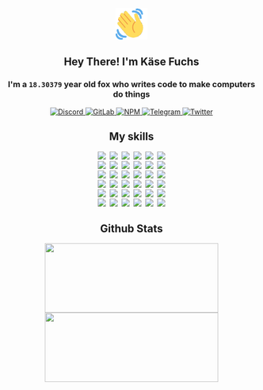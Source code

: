 <div><p align=center><img src=./resources/images/wave.gif width=64px height=64px></p><h2 align=center>Hey There! I'm Käse Fuchs</h2><h3 align=center>I'm a <code>18.30379</code> year old fox who writes code to make computers do things</h3><p align=center><a href=https://discord.com/users/507526681125322772><img alt=Discord src="https://img.shields.io/badge/Discord-5865F2?logo=discord&logoColor=white&style=flat-square#f63092fea908763ac6009991aab4b56c"> </a><a href=https://gitlab.com/kasefuchs><img alt=GitLab src="https://img.shields.io/badge/GitLab-330F63?logo=gitlab&logoColor=white&style=flat-square#f63092fea908763ac6009991aab4b56c"> </a><a href=https://npmjs.com/~kasefuchs><img alt=NPM src="https://img.shields.io/badge/NPM-CB3837?logo=npm&logoColor=white&style=flat-square#f63092fea908763ac6009991aab4b56c"> </a><a href=https://t.me/kasefuchs><img alt=Telegram src="https://img.shields.io/badge/Telegram-2CA5E0?logo=telegram&logoColor=white&style=flat-square#f63092fea908763ac6009991aab4b56c"> </a><a href=https://twitter.com/kasefuchs><img alt=Twitter src="https://img.shields.io/badge/Twitter-1DA1F2?logo=twitter&logoColor=white&style=flat-square#f63092fea908763ac6009991aab4b56c"></a></p><h2 align=center>My skills</h2><p align=center><a href=https://aws.amazon.com/ ><picture><source srcset="https://skillicons.dev/icons?i=aws&theme=dark#f63092fea908763ac6009991aab4b56c" media="(prefers-color-scheme: dark)"><source srcset="https://skillicons.dev/icons?i=aws&theme=light#f63092fea908763ac6009991aab4b56c" media="(prefers-color-scheme: light), (prefers-color-scheme: no-preference)"><img src="https://skillicons.dev/icons?i=aws&theme=light#f63092fea908763ac6009991aab4b56c"></picture></a>&nbsp;&nbsp;<a href=https://en.wikipedia.org/wiki/Bash_(Unix_shell)><picture><source srcset="https://skillicons.dev/icons?i=bash&theme=dark#f63092fea908763ac6009991aab4b56c" media="(prefers-color-scheme: dark)"><source srcset="https://skillicons.dev/icons?i=bash&theme=light#f63092fea908763ac6009991aab4b56c" media="(prefers-color-scheme: light), (prefers-color-scheme: no-preference)"><img src="https://skillicons.dev/icons?i=bash&theme=light#f63092fea908763ac6009991aab4b56c"></picture></a>&nbsp;&nbsp;<a href=https://discord.com/developers/docs><picture><source srcset="https://skillicons.dev/icons?i=bots&theme=dark#f63092fea908763ac6009991aab4b56c" media="(prefers-color-scheme: dark)"><source srcset="https://skillicons.dev/icons?i=bots&theme=light#f63092fea908763ac6009991aab4b56c" media="(prefers-color-scheme: light), (prefers-color-scheme: no-preference)"><img src="https://skillicons.dev/icons?i=bots&theme=light#f63092fea908763ac6009991aab4b56c"></picture></a>&nbsp;&nbsp;<a href=https://www.cloudflare.com/ ><picture><source srcset="https://skillicons.dev/icons?i=cloudflare&theme=dark#f63092fea908763ac6009991aab4b56c" media="(prefers-color-scheme: dark)"><source srcset="https://skillicons.dev/icons?i=cloudflare&theme=light#f63092fea908763ac6009991aab4b56c" media="(prefers-color-scheme: light), (prefers-color-scheme: no-preference)"><img src="https://skillicons.dev/icons?i=cloudflare&theme=light#f63092fea908763ac6009991aab4b56c"></picture></a>&nbsp;&nbsp;<a href=https://en.wikipedia.org/wiki/CSS><picture><source srcset="https://skillicons.dev/icons?i=css&theme=dark#f63092fea908763ac6009991aab4b56c" media="(prefers-color-scheme: dark)"><source srcset="https://skillicons.dev/icons?i=css&theme=light#f63092fea908763ac6009991aab4b56c" media="(prefers-color-scheme: light), (prefers-color-scheme: no-preference)"><img src="https://skillicons.dev/icons?i=css&theme=light#f63092fea908763ac6009991aab4b56c"></picture></a>&nbsp;&nbsp;<a href=https://www.docker.com/ ><picture><source srcset="https://skillicons.dev/icons?i=docker&theme=dark#f63092fea908763ac6009991aab4b56c" media="(prefers-color-scheme: dark)"><source srcset="https://skillicons.dev/icons?i=docker&theme=light#f63092fea908763ac6009991aab4b56c" media="(prefers-color-scheme: light), (prefers-color-scheme: no-preference)"><img src="https://skillicons.dev/icons?i=docker&theme=light#f63092fea908763ac6009991aab4b56c"></picture></a><br><a href=https://www.electronjs.org/ ><picture><source srcset="https://skillicons.dev/icons?i=electron&theme=dark#f63092fea908763ac6009991aab4b56c" media="(prefers-color-scheme: dark)"><source srcset="https://skillicons.dev/icons?i=electron&theme=light#f63092fea908763ac6009991aab4b56c" media="(prefers-color-scheme: light), (prefers-color-scheme: no-preference)"><img src="https://skillicons.dev/icons?i=electron&theme=light#f63092fea908763ac6009991aab4b56c"></picture></a>&nbsp;&nbsp;<a href=https://expressjs.com/ ><picture><source srcset="https://skillicons.dev/icons?i=express&theme=dark#f63092fea908763ac6009991aab4b56c" media="(prefers-color-scheme: dark)"><source srcset="https://skillicons.dev/icons?i=express&theme=light#f63092fea908763ac6009991aab4b56c" media="(prefers-color-scheme: light), (prefers-color-scheme: no-preference)"><img src="https://skillicons.dev/icons?i=express&theme=light#f63092fea908763ac6009991aab4b56c"></picture></a>&nbsp;&nbsp;<a href=https://www.figma.com/ ><picture><source srcset="https://skillicons.dev/icons?i=figma&theme=dark#f63092fea908763ac6009991aab4b56c" media="(prefers-color-scheme: dark)"><source srcset="https://skillicons.dev/icons?i=figma&theme=light#f63092fea908763ac6009991aab4b56c" media="(prefers-color-scheme: light), (prefers-color-scheme: no-preference)"><img src="https://skillicons.dev/icons?i=figma&theme=light#f63092fea908763ac6009991aab4b56c"></picture></a>&nbsp;&nbsp;<a href=https://firebase.google.com/ ><picture><source srcset="https://skillicons.dev/icons?i=firebase&theme=dark#f63092fea908763ac6009991aab4b56c" media="(prefers-color-scheme: dark)"><source srcset="https://skillicons.dev/icons?i=firebase&theme=light#f63092fea908763ac6009991aab4b56c" media="(prefers-color-scheme: light), (prefers-color-scheme: no-preference)"><img src="https://skillicons.dev/icons?i=firebase&theme=light#f63092fea908763ac6009991aab4b56c"></picture></a>&nbsp;&nbsp;<a href=https://flask.palletsprojects.com/ ><picture><source srcset="https://skillicons.dev/icons?i=flask&theme=dark#f63092fea908763ac6009991aab4b56c" media="(prefers-color-scheme: dark)"><source srcset="https://skillicons.dev/icons?i=flask&theme=light#f63092fea908763ac6009991aab4b56c" media="(prefers-color-scheme: light), (prefers-color-scheme: no-preference)"><img src="https://skillicons.dev/icons?i=flask&theme=light#f63092fea908763ac6009991aab4b56c"></picture></a>&nbsp;&nbsp;<a href=https://cloud.google.com/ ><picture><source srcset="https://skillicons.dev/icons?i=gcp&theme=dark#f63092fea908763ac6009991aab4b56c" media="(prefers-color-scheme: dark)"><source srcset="https://skillicons.dev/icons?i=gcp&theme=light#f63092fea908763ac6009991aab4b56c" media="(prefers-color-scheme: light), (prefers-color-scheme: no-preference)"><img src="https://skillicons.dev/icons?i=gcp&theme=light#f63092fea908763ac6009991aab4b56c"></picture></a><br><a href=https://git-scm.com/ ><picture><source srcset="https://skillicons.dev/icons?i=git&theme=dark#f63092fea908763ac6009991aab4b56c" media="(prefers-color-scheme: dark)"><source srcset="https://skillicons.dev/icons?i=git&theme=light#f63092fea908763ac6009991aab4b56c" media="(prefers-color-scheme: light), (prefers-color-scheme: no-preference)"><img src="https://skillicons.dev/icons?i=git&theme=light#f63092fea908763ac6009991aab4b56c"></picture></a>&nbsp;&nbsp;<a href=https://github.com/ ><picture><source srcset="https://skillicons.dev/icons?i=github&theme=dark#f63092fea908763ac6009991aab4b56c" media="(prefers-color-scheme: dark)"><source srcset="https://skillicons.dev/icons?i=github&theme=light#f63092fea908763ac6009991aab4b56c" media="(prefers-color-scheme: light), (prefers-color-scheme: no-preference)"><img src="https://skillicons.dev/icons?i=github&theme=light#f63092fea908763ac6009991aab4b56c"></picture></a>&nbsp;&nbsp;<a href=https://gitlab.com/ ><picture><source srcset="https://skillicons.dev/icons?i=gitlab&theme=dark#f63092fea908763ac6009991aab4b56c" media="(prefers-color-scheme: dark)"><source srcset="https://skillicons.dev/icons?i=gitlab&theme=light#f63092fea908763ac6009991aab4b56c" media="(prefers-color-scheme: light), (prefers-color-scheme: no-preference)"><img src="https://skillicons.dev/icons?i=gitlab&theme=light#f63092fea908763ac6009991aab4b56c"></picture></a>&nbsp;&nbsp;<a href=https://www.heroku.com/ ><picture><source srcset="https://skillicons.dev/icons?i=heroku&theme=dark#f63092fea908763ac6009991aab4b56c" media="(prefers-color-scheme: dark)"><source srcset="https://skillicons.dev/icons?i=heroku&theme=light#f63092fea908763ac6009991aab4b56c" media="(prefers-color-scheme: light), (prefers-color-scheme: no-preference)"><img src="https://skillicons.dev/icons?i=heroku&theme=light#f63092fea908763ac6009991aab4b56c"></picture></a>&nbsp;&nbsp;<a href=https://en.wikipedia.org/wiki/HTML><picture><source srcset="https://skillicons.dev/icons?i=html&theme=dark#f63092fea908763ac6009991aab4b56c" media="(prefers-color-scheme: dark)"><source srcset="https://skillicons.dev/icons?i=html&theme=light#f63092fea908763ac6009991aab4b56c" media="(prefers-color-scheme: light), (prefers-color-scheme: no-preference)"><img src="https://skillicons.dev/icons?i=html&theme=light#f63092fea908763ac6009991aab4b56c"></picture></a>&nbsp;&nbsp;<a href=https://en.wikipedia.org/wiki/JavaScript><picture><source srcset="https://skillicons.dev/icons?i=js&theme=dark#f63092fea908763ac6009991aab4b56c" media="(prefers-color-scheme: dark)"><source srcset="https://skillicons.dev/icons?i=js&theme=light#f63092fea908763ac6009991aab4b56c" media="(prefers-color-scheme: light), (prefers-color-scheme: no-preference)"><img src="https://skillicons.dev/icons?i=js&theme=light#f63092fea908763ac6009991aab4b56c"></picture></a><br><a href=https://en.wikipedia.org/wiki/Linux><picture><source srcset="https://skillicons.dev/icons?i=linux&theme=dark#f63092fea908763ac6009991aab4b56c" media="(prefers-color-scheme: dark)"><source srcset="https://skillicons.dev/icons?i=linux&theme=light#f63092fea908763ac6009991aab4b56c" media="(prefers-color-scheme: light), (prefers-color-scheme: no-preference)"><img src="https://skillicons.dev/icons?i=linux&theme=light#f63092fea908763ac6009991aab4b56c"></picture></a>&nbsp;&nbsp;<a href=https://mui.com/ ><picture><source srcset="https://skillicons.dev/icons?i=materialui&theme=dark#f63092fea908763ac6009991aab4b56c" media="(prefers-color-scheme: dark)"><source srcset="https://skillicons.dev/icons?i=materialui&theme=light#f63092fea908763ac6009991aab4b56c" media="(prefers-color-scheme: light), (prefers-color-scheme: no-preference)"><img src="https://skillicons.dev/icons?i=materialui&theme=light#f63092fea908763ac6009991aab4b56c"></picture></a>&nbsp;&nbsp;<a href=https://en.wikipedia.org/wiki/Markdown><picture><source srcset="https://skillicons.dev/icons?i=md&theme=dark#f63092fea908763ac6009991aab4b56c" media="(prefers-color-scheme: dark)"><source srcset="https://skillicons.dev/icons?i=md&theme=light#f63092fea908763ac6009991aab4b56c" media="(prefers-color-scheme: light), (prefers-color-scheme: no-preference)"><img src="https://skillicons.dev/icons?i=md&theme=light#f63092fea908763ac6009991aab4b56c"></picture></a>&nbsp;&nbsp;<a href=https://www.mongodb.com/ ><picture><source srcset="https://skillicons.dev/icons?i=mongodb&theme=dark#f63092fea908763ac6009991aab4b56c" media="(prefers-color-scheme: dark)"><source srcset="https://skillicons.dev/icons?i=mongodb&theme=light#f63092fea908763ac6009991aab4b56c" media="(prefers-color-scheme: light), (prefers-color-scheme: no-preference)"><img src="https://skillicons.dev/icons?i=mongodb&theme=light#f63092fea908763ac6009991aab4b56c"></picture></a>&nbsp;&nbsp;<a href=https://www.mysql.com/ ><picture><source srcset="https://skillicons.dev/icons?i=mysql&theme=dark#f63092fea908763ac6009991aab4b56c" media="(prefers-color-scheme: dark)"><source srcset="https://skillicons.dev/icons?i=mysql&theme=light#f63092fea908763ac6009991aab4b56c" media="(prefers-color-scheme: light), (prefers-color-scheme: no-preference)"><img src="https://skillicons.dev/icons?i=mysql&theme=light#f63092fea908763ac6009991aab4b56c"></picture></a>&nbsp;&nbsp;<a href=https://nextjs.org/ ><picture><source srcset="https://skillicons.dev/icons?i=nextjs&theme=dark#f63092fea908763ac6009991aab4b56c" media="(prefers-color-scheme: dark)"><source srcset="https://skillicons.dev/icons?i=nextjs&theme=light#f63092fea908763ac6009991aab4b56c" media="(prefers-color-scheme: light), (prefers-color-scheme: no-preference)"><img src="https://skillicons.dev/icons?i=nextjs&theme=light#f63092fea908763ac6009991aab4b56c"></picture></a><br><a href=https://nodejs.org/en/ ><picture><source srcset="https://skillicons.dev/icons?i=nodejs&theme=dark#f63092fea908763ac6009991aab4b56c" media="(prefers-color-scheme: dark)"><source srcset="https://skillicons.dev/icons?i=nodejs&theme=light#f63092fea908763ac6009991aab4b56c" media="(prefers-color-scheme: light), (prefers-color-scheme: no-preference)"><img src="https://skillicons.dev/icons?i=nodejs&theme=light#f63092fea908763ac6009991aab4b56c"></picture></a>&nbsp;&nbsp;<a href=https://www.postgresql.org/ ><picture><source srcset="https://skillicons.dev/icons?i=postgres&theme=dark#f63092fea908763ac6009991aab4b56c" media="(prefers-color-scheme: dark)"><source srcset="https://skillicons.dev/icons?i=postgres&theme=light#f63092fea908763ac6009991aab4b56c" media="(prefers-color-scheme: light), (prefers-color-scheme: no-preference)"><img src="https://skillicons.dev/icons?i=postgres&theme=light#f63092fea908763ac6009991aab4b56c"></picture></a>&nbsp;&nbsp;<a href=https://learn.microsoft.com/en-us/powershell/ ><picture><source srcset="https://skillicons.dev/icons?i=powershell&theme=dark#f63092fea908763ac6009991aab4b56c" media="(prefers-color-scheme: dark)"><source srcset="https://skillicons.dev/icons?i=powershell&theme=light#f63092fea908763ac6009991aab4b56c" media="(prefers-color-scheme: light), (prefers-color-scheme: no-preference)"><img src="https://skillicons.dev/icons?i=powershell&theme=light#f63092fea908763ac6009991aab4b56c"></picture></a>&nbsp;&nbsp;<a href=https://www.python.org/ ><picture><source srcset="https://skillicons.dev/icons?i=py&theme=dark#f63092fea908763ac6009991aab4b56c" media="(prefers-color-scheme: dark)"><source srcset="https://skillicons.dev/icons?i=py&theme=light#f63092fea908763ac6009991aab4b56c" media="(prefers-color-scheme: light), (prefers-color-scheme: no-preference)"><img src="https://skillicons.dev/icons?i=py&theme=light#f63092fea908763ac6009991aab4b56c"></picture></a>&nbsp;&nbsp;<a href=https://www.raspberrypi.org/ ><picture><source srcset="https://skillicons.dev/icons?i=raspberrypi&theme=dark#f63092fea908763ac6009991aab4b56c" media="(prefers-color-scheme: dark)"><source srcset="https://skillicons.dev/icons?i=raspberrypi&theme=light#f63092fea908763ac6009991aab4b56c" media="(prefers-color-scheme: light), (prefers-color-scheme: no-preference)"><img src="https://skillicons.dev/icons?i=raspberrypi&theme=light#f63092fea908763ac6009991aab4b56c"></picture></a>&nbsp;&nbsp;<a href=https://reactjs.org/ ><picture><source srcset="https://skillicons.dev/icons?i=react&theme=dark#f63092fea908763ac6009991aab4b56c" media="(prefers-color-scheme: dark)"><source srcset="https://skillicons.dev/icons?i=react&theme=light#f63092fea908763ac6009991aab4b56c" media="(prefers-color-scheme: light), (prefers-color-scheme: no-preference)"><img src="https://skillicons.dev/icons?i=react&theme=light#f63092fea908763ac6009991aab4b56c"></picture></a><br><a href=https://redux.js.org/ ><picture><source srcset="https://skillicons.dev/icons?i=redux&theme=dark#f63092fea908763ac6009991aab4b56c" media="(prefers-color-scheme: dark)"><source srcset="https://skillicons.dev/icons?i=redux&theme=light#f63092fea908763ac6009991aab4b56c" media="(prefers-color-scheme: light), (prefers-color-scheme: no-preference)"><img src="https://skillicons.dev/icons?i=redux&theme=light#f63092fea908763ac6009991aab4b56c"></picture></a>&nbsp;&nbsp;<a href=https://en.wikipedia.org/wiki/Regular_expression><picture><source srcset="https://skillicons.dev/icons?i=regex&theme=dark#f63092fea908763ac6009991aab4b56c" media="(prefers-color-scheme: dark)"><source srcset="https://skillicons.dev/icons?i=regex&theme=light#f63092fea908763ac6009991aab4b56c" media="(prefers-color-scheme: light), (prefers-color-scheme: no-preference)"><img src="https://skillicons.dev/icons?i=regex&theme=light#f63092fea908763ac6009991aab4b56c"></picture></a>&nbsp;&nbsp;<a href=https://en.wikipedia.org/wiki/Sass_(stylesheet_language)><picture><source srcset="https://skillicons.dev/icons?i=sass&theme=dark#f63092fea908763ac6009991aab4b56c" media="(prefers-color-scheme: dark)"><source srcset="https://skillicons.dev/icons?i=sass&theme=light#f63092fea908763ac6009991aab4b56c" media="(prefers-color-scheme: light), (prefers-color-scheme: no-preference)"><img src="https://skillicons.dev/icons?i=sass&theme=light#f63092fea908763ac6009991aab4b56c"></picture></a>&nbsp;&nbsp;<a href=https://www.typescriptlang.org/ ><picture><source srcset="https://skillicons.dev/icons?i=ts&theme=dark#f63092fea908763ac6009991aab4b56c" media="(prefers-color-scheme: dark)"><source srcset="https://skillicons.dev/icons?i=ts&theme=light#f63092fea908763ac6009991aab4b56c" media="(prefers-color-scheme: light), (prefers-color-scheme: no-preference)"><img src="https://skillicons.dev/icons?i=ts&theme=light#f63092fea908763ac6009991aab4b56c"></picture></a>&nbsp;&nbsp;<a href=https://unity.com/ ><picture><source srcset="https://skillicons.dev/icons?i=unity&theme=dark#f63092fea908763ac6009991aab4b56c" media="(prefers-color-scheme: dark)"><source srcset="https://skillicons.dev/icons?i=unity&theme=light#f63092fea908763ac6009991aab4b56c" media="(prefers-color-scheme: light), (prefers-color-scheme: no-preference)"><img src="https://skillicons.dev/icons?i=unity&theme=light#f63092fea908763ac6009991aab4b56c"></picture></a>&nbsp;&nbsp;<a href=https://workers.cloudflare.com/ ><picture><source srcset="https://skillicons.dev/icons?i=workers&theme=dark#f63092fea908763ac6009991aab4b56c" media="(prefers-color-scheme: dark)"><source srcset="https://skillicons.dev/icons?i=workers&theme=light#f63092fea908763ac6009991aab4b56c" media="(prefers-color-scheme: light), (prefers-color-scheme: no-preference)"><img src="https://skillicons.dev/icons?i=workers&theme=light#f63092fea908763ac6009991aab4b56c"></picture></a><br></p><h2 align=center>Github Stats</h2><p align=center><picture><source srcset="https://github-readme-stats-kasefuchs.vercel.app/api/?count_private=true&hide_border=true&hide_rank=true&line_height=20&hide_title=true&username=Kasefuchs&theme=dark#f63092fea908763ac6009991aab4b56c" media="(prefers-color-scheme: dark)"><source srcset="https://github-readme-stats-kasefuchs.vercel.app/api/?count_private=true&hide_border=true&hide_rank=true&line_height=20&hide_title=true&username=Kasefuchs&theme=light#f63092fea908763ac6009991aab4b56c" media="(prefers-color-scheme: light), (prefers-color-scheme: no-preference)"><img align=middle width=350 height=140 src="https://github-readme-stats-kasefuchs.vercel.app/api/?count_private=true&hide_border=true&hide_rank=true&line_height=20&hide_title=true&username=Kasefuchs&theme=light#f63092fea908763ac6009991aab4b56c"></picture><picture><source srcset="https://github-readme-stats-kasefuchs.vercel.app/api/top-langs/?count_private=true&hide_border=true&layout=compact&username=Kasefuchs&theme=dark#f63092fea908763ac6009991aab4b56c" media="(prefers-color-scheme: dark)"><source srcset="https://github-readme-stats-kasefuchs.vercel.app/api/top-langs/?count_private=true&hide_border=true&layout=compact&username=Kasefuchs&theme=light#f63092fea908763ac6009991aab4b56c" media="(prefers-color-scheme: light), (prefers-color-scheme: no-preference)"><img align=middle width=350 height=140 src="https://github-readme-stats-kasefuchs.vercel.app/api/top-langs/?count_private=true&hide_border=true&layout=compact&username=Kasefuchs&theme=light#f63092fea908763ac6009991aab4b56c"></picture></p><img src="https://hit.yhype.me/github/profile?user_id=64592097#f63092fea908763ac6009991aab4b56c" alt=""></div>